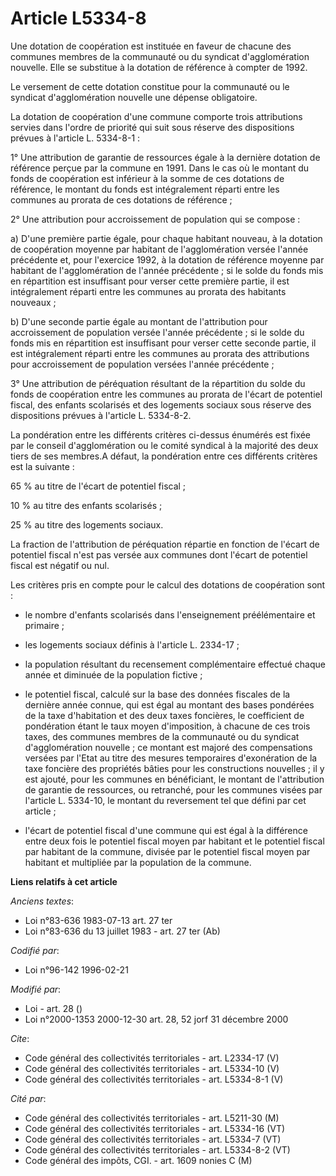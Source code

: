 # Article L5334-8

Une dotation de coopération est instituée en faveur de chacune des communes membres de la communauté ou du syndicat
d'agglomération nouvelle. Elle se substitue à la dotation de référence à compter de 1992. 

Le versement de cette dotation constitue pour la communauté ou le syndicat d'agglomération nouvelle une dépense obligatoire. 

La dotation de coopération d'une commune comporte trois attributions servies dans l'ordre de priorité qui suit sous réserve
des dispositions prévues à l'article L. 5334-8-1 : 

1° Une attribution de garantie de ressources égale à la dernière dotation de référence perçue par la commune en 1991. Dans le
cas où le montant du fonds de coopération est inférieur à la somme de ces dotations de référence, le montant du fonds est
intégralement réparti entre les communes au prorata de ces dotations de référence ; 

2° Une attribution pour accroissement de population qui se compose : 

a) D'une première partie égale, pour chaque habitant nouveau, à la dotation de coopération moyenne par habitant de
l'agglomération versée l'année précédente et, pour l'exercice 1992, à la dotation de référence moyenne par habitant de
l'agglomération de l'année précédente ; si le solde du fonds mis en répartition est insuffisant pour verser cette première
partie, il est intégralement réparti entre les communes au prorata des habitants nouveaux ; 

b) D'une seconde partie égale au montant de l'attribution pour accroissement de population versée l'année précédente ; si le
solde du fonds mis en répartition est insuffisant pour verser cette seconde partie, il est intégralement réparti entre les
communes au prorata des attributions pour accroissement de population versées l'année précédente ; 

3° Une attribution de péréquation résultant de la répartition du solde du fonds de coopération entre les communes au prorata
de l'écart de potentiel fiscal, des enfants scolarisés et des logements sociaux sous réserve des dispositions prévues à
l'article L. 5334-8-2. 

La pondération entre les différents critères ci-dessus énumérés est fixée par le conseil d'agglomération ou le comité
syndical à la majorité des deux tiers de ses membres.A défaut, la pondération entre ces différents critères est la
suivante : 

65 % au titre de l'écart de potentiel fiscal ; 

10 % au titre des enfants scolarisés ; 

25 % au titre des logements sociaux. 

La fraction de l'attribution de péréquation répartie en fonction de l'écart de potentiel fiscal n'est pas versée aux communes
dont l'écart de potentiel fiscal est négatif ou nul. 

Les critères pris en compte pour le calcul des dotations de coopération sont :

- le nombre d'enfants scolarisés dans l'enseignement préélémentaire et primaire ;

- les logements sociaux définis à l'article L. 2334-17 ;

- la population résultant du recensement complémentaire effectué chaque année et diminuée de la population fictive ;

- le potentiel fiscal, calculé sur la base des données fiscales de la dernière année connue, qui est égal au montant des
bases pondérées de la taxe d'habitation et des deux taxes foncières, le coefficient de pondération étant le taux moyen
d'imposition, à chacune de ces trois taxes, des communes membres de la communauté ou du syndicat d'agglomération nouvelle ;
ce montant est majoré des compensations versées par l'Etat au titre des mesures temporaires d'exonération de la taxe foncière
des propriétés bâties pour les constructions nouvelles ; il y est ajouté, pour les communes en bénéficiant, le montant de
l'attribution de garantie de ressources, ou retranché, pour les communes visées par l'article L. 5334-10, le montant du
reversement tel que défini par cet article ;

- l'écart de potentiel fiscal d'une commune qui est égal à la différence entre deux fois le potentiel fiscal moyen par
habitant et le potentiel fiscal par habitant de la commune, divisée par le potentiel fiscal moyen par habitant et multipliée
par la population de la commune.

**Liens relatifs à cet article**

_Anciens textes_:

  - Loi n°83-636 1983-07-13 art. 27 ter
  - Loi n°83-636 du 13 juillet 1983 - art. 27 ter (Ab)

_Codifié par_:

  - Loi n°96-142 1996-02-21

_Modifié par_:

  - Loi - art. 28 ()
  - Loi n°2000-1353 2000-12-30 art. 28, 52 jorf 31 décembre 2000

_Cite_:

  - Code général des collectivités territoriales - art. L2334-17 (V)
  - Code général des collectivités territoriales - art. L5334-10 (V)
  - Code général des collectivités territoriales - art. L5334-8-1 (V)

_Cité par_:

  - Code général des collectivités territoriales - art. L5211-30 (M)
  - Code général des collectivités territoriales - art. L5334-16 (VT)
  - Code général des collectivités territoriales - art. L5334-7 (VT)
  - Code général des collectivités territoriales - art. L5334-8-2 (VT)
  - Code général des impôts, CGI. - art. 1609 nonies C (M)
